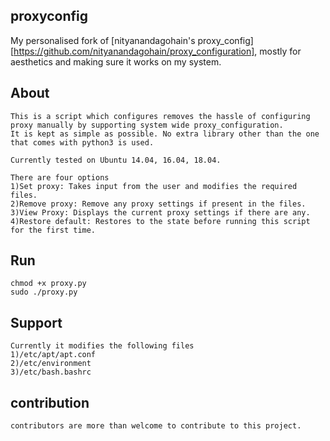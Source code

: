 ## proxyconfig
My personalised fork of [nityanandagohain's proxy_config][https://github.com/nityanandagohain/proxy_configuration], mostly for aesthetics and making sure it works on my system.<br>

## About
    This is a script which configures removes the hassle of configuring proxy manually by supporting system wide proxy_configuration.
    It is kept as simple as possible. No extra library other than the one that comes with python3 is used.

    Currently tested on Ubuntu 14.04, 16.04, 18.04.

    There are four options
    1)Set proxy: Takes input from the user and modifies the required files.
    2)Remove proxy: Remove any proxy settings if present in the files.
    3)View Proxy: Displays the current proxy settings if there are any.
    4)Restore default: Restores to the state before running this script for the first time.

## Run 

```
chmod +x proxy.py
sudo ./proxy.py
```

## Support
    Currently it modifies the following files
    1)/etc/apt/apt.conf
    2)/etc/environment
    3)/etc/bash.bashrc


## contribution
    contributors are more than welcome to contribute to this project.
   
